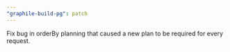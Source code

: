 ```yaml
---
"graphile-build-pg": patch
---
```


Fix bug in orderBy planning that caused a new plan to be required for every
request.
